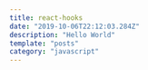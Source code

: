 ```yaml
---
title: react-hooks
date: "2019-10-06T22:12:03.284Z"
description: "Hello World"
template: "posts"
category: "javascript"
---
```


